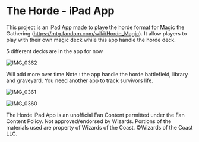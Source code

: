 # The Horde - iPad App

This project is an iPad App made to playe the horde format for Magic the Gathering (https://mtg.fandom.com/wiki/Horde_Magic). It allow players to play with their own magic deck while this app handle the horde deck.

5 different decks are in the app for now

![IMG_0362](https://user-images.githubusercontent.com/16020608/168678550-5d4fb6cc-da8c-4ad3-949f-a003c7af8dcf.PNG)

Will add more over time
Note : the app handle the horde battlefield, library and graveyard. You need another app to track survivors life.

![IMG_0361](https://user-images.githubusercontent.com/16020608/168282835-3bed1f0a-e23e-4bed-9fca-a0c2b216ea4b.PNG)

![IMG_0360](https://user-images.githubusercontent.com/16020608/168283776-608057ce-40b8-49a9-8583-6950945529c4.PNG)

The Horde iPad App is an unofficial Fan Content permitted under the Fan Content Policy. Not approved/endorsed by Wizards. Portions of the materials used are property of Wizards of the Coast. ©Wizards of the Coast LLC.
